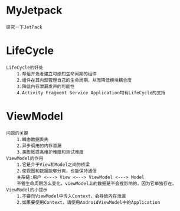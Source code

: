 # MyJetpack
    研究一下JetPack
# LifeCycle
    LifeCycle的好处
        1.帮组开发者建立可感知生命周期的组件
        2.组件在其内部管理自己的生命周期，从而降低模块耦合度
        3.降低内存泄漏发声的可能性
        4.Activity Fragment Service Application均有LifeCycle的支持
# ViewModel
    问题的关键
        1.瞬态数据丢失
        2.异步调用的内存泄漏
        3.类膨胀提高维护难度和测试难度
    ViewModel的作用
        1.它是介于View和Model之间的桥梁
        2.使视图和数据能够分离，也能保持通信
        关系链:用户 <---> View <---> ViewModel <---> Model
        不管生命周期怎么变化，viewModel上的数据是不会搜影响的，因为它单独存在。      
    ViewModel的小提示
        1.不要向ViewModel中传入Context，会导致内存泄漏
        2.如果要使用Context，请使用AndroidViewModel中的Application         
